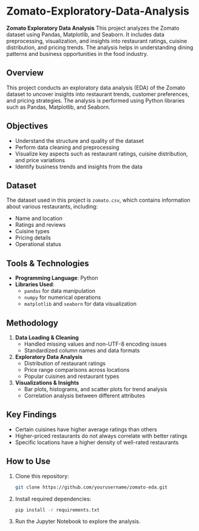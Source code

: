 # Zomato-Exploratory-Data-Analysis
**Zomato Exploratory Data Analysis**   This project analyzes the Zomato dataset using Pandas, Matplotlib, and Seaborn. It includes data preprocessing, visualization, and insights into restaurant ratings, cuisine distribution, and pricing trends. The analysis helps in understanding dining patterns and business opportunities in the food industry.

## Overview
This project conducts an exploratory data analysis (EDA) of the Zomato dataset to uncover insights into restaurant trends, customer preferences, and pricing strategies. The analysis is performed using Python libraries such as Pandas, Matplotlib, and Seaborn.

## Objectives
- Understand the structure and quality of the dataset
- Perform data cleaning and preprocessing
- Visualize key aspects such as restaurant ratings, cuisine distribution, and price variations
- Identify business trends and insights from the data

## Dataset
The dataset used in this project is `zomato.csv`, which contains information about various restaurants, including:
- Name and location
- Ratings and reviews
- Cuisine types
- Pricing details
- Operational status

## Tools & Technologies
- **Programming Language**: Python
- **Libraries Used**:
  - `pandas` for data manipulation
  - `numpy` for numerical operations
  - `matplotlib` and `seaborn` for data visualization

## Methodology
1. **Data Loading & Cleaning**
   - Handled missing values and non-UTF-8 encoding issues
   - Standardized column names and data formats
2. **Exploratory Data Analysis**
   - Distribution of restaurant ratings
   - Price range comparisons across locations
   - Popular cuisines and restaurant types
3. **Visualizations & Insights**
   - Bar plots, histograms, and scatter plots for trend analysis
   - Correlation analysis between different attributes

## Key Findings
- Certain cuisines have higher average ratings than others
- Higher-priced restaurants do not always correlate with better ratings
- Specific locations have a higher density of well-rated restaurants

## How to Use
1. Clone this repository:
   ```sh
   git clone https://github.com/yourusername/zomato-eda.git
   ```
2. Install required dependencies:
   ```sh
   pip install -r requirements.txt
   ```
3. Run the Jupyter Notebook to explore the analysis.
